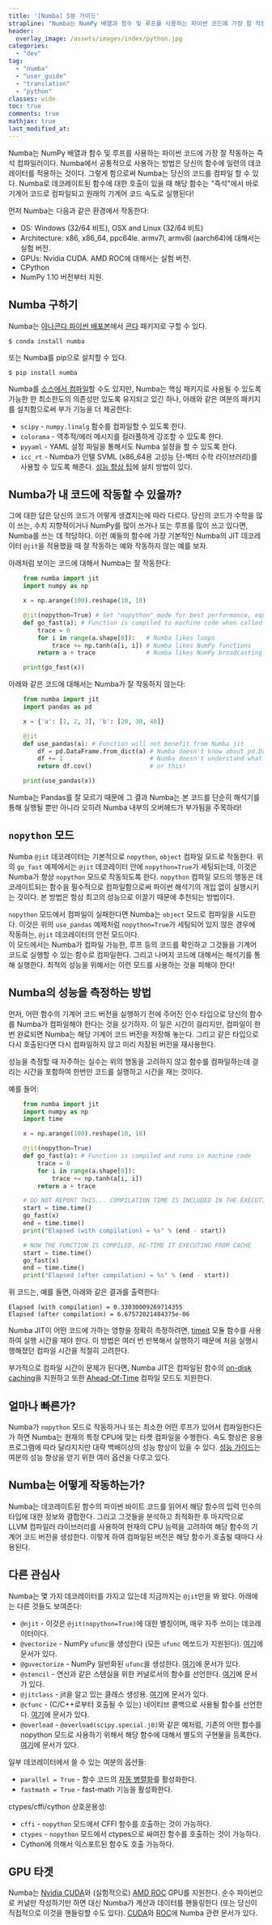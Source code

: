 ```yaml
---
title: '[Numba] 5분 가이드'
strapline: "Numba는 NumPy 배열과 함수 및 루프를 사용하는 파이썬 코드에 가장 잘 작동하는 즉석 컴파일러이다."
header:
  overlay_image: /assets/images/index/python.jpg
categories:
  - "dev"
tag:
  - "numba"
  - "user_guide"
  - "translation"
  - "python"
classes: wide
toc: true
comments: true
mathjax: true
last_modified_at: 
---
```


Numba는 NumPy 배열과 함수 및 루프를 사용하는 파이썬 코드에 가장 잘 작동하는 즉석 컴파일러이다.
Numba에서 공통적으로 사용하는 방법은 당신의 함수에 일련의 데코레이터를 적용하는 것이다.
그렇게 함으로써 Numba는 당신의 코드를 컴파일 할 수 있다.
Numba로 데코레이트된 함수에 대한 호출이 있을 때 해당 함수는 \"즉석\"에서 바로 기계어 코드로 컴파일되고 원래의 기계어 코드 속도로 실행된다!

먼저 Numba는 다음과 같은 환경에서 작동한다:

-   OS: Windows (32/64 비트), OSX and Linux (32/64 비트)
-   Architecture: x86, x86\_64, ppc64le. armv7l, armv8l (aarch64)에 대해서는 실험 버전.
-   GPUs: Nvidia CUDA. AMD ROC에 대해서는 실험 버전.
-   CPython
-   NumPy 1.10 버전부터 지원.

## Numba 구하기

Numba는 [아나콘다 파이썬 배포본](https://www.anaconda.com/)에서 [콘다](https://conda.io/docs/) 패키지로 구할 수 있다.

    $ conda install numba

또는 Numba를 pip으로 설치할 수 있다.

    $ pip install numba

Numba를 [소스에서 컴파일](/dev/numba_user_installing#installing-from-source)할 수도 있지만, 
Numba는 핵심 패키지로 사용될 수 있도록 가능한 한 최소한도의 의존성만 있도록 유지되고 있긴 하나,
아래와 같은 여분의 패키지를 설치함으로써 부가 기능을 더 제공한다:

-   `scipy` - `numpy.linalg` 함수를 컴파일할 수 있도록 한다.
-   `colorama` - 역추적/에러 메시지를 컬러풀하게 강조할 수 있도록 한다.
-   `pyyaml` - YAML 설정 파일을 통해서도 Numba 설정을 할 수 있도록 한다.
-   `icc_rt` - Numba가 인텔 SVML (x86\_64용 고성능 단-벡터 수학 라이브러리)를 사용할 수 있도록 해준다. [성능 향상 팁](/translation/numba_user_performance-tips)에 설치 방법이 있다.

## Numba가 내 코드에 작동할 수 있을까?

그에 대한 답은 당신의 코드가 어떻게 생겼지는에 따라 다르다. 
당신의 코드가 수학을 많이 쓰는, 수치 지향적이거나 NumPy를 많이 쓰거나 또는 루프를 많이 쓰고 있다면,
Numba를 쓰는 데 적당하다.
이런 예들의 함수에 가장 기본적인 Numba의 JIT 데코레이터 `@jit`을 적용했을 때
잘 작동하는 예와 작동하지 않는 예를 보자.

아래처럼 보이는 코드에 대해서 Numba는 잘 작동한다:

```python
    from numba import jit
    import numpy as np

    x = np.arange(100).reshape(10, 10)

    @jit(nopython=True) # Set "nopython" mode for best performance, equivalent to @njit
    def go_fast(a): # Function is compiled to machine code when called the first time
        trace = 0
        for i in range(a.shape[0]):   # Numba likes loops
            trace += np.tanh(a[i, i]) # Numba likes NumPy functions
        return a + trace              # Numba likes NumPy broadcasting

    print(go_fast(x))
```

아래와 같은 코드에 대해서는 Numba가 잘 작동하지 않는다:

```python
    from numba import jit
    import pandas as pd

    x = {'a': [1, 2, 3], 'b': [20, 30, 40]}

    @jit
    def use_pandas(a): # Function will not benefit from Numba jit
        df = pd.DataFrame.from_dict(a) # Numba doesn't know about pd.DataFrame
        df += 1                        # Numba doesn't understand what this is
        return df.cov()                # or this!

    print(use_pandas(x))
```

Numba는 Pandas를 잘 모르기 때문에 그 결과 Numba는 본 코드를 단순히 해석기를 통해 실행될 뿐만 아니라
오히려 Numba 내부의 오버헤드가 부가됨을 주목하라!

## `nopython` 모드

Numba `@jit` 데코레이터는 기본적으로 `nopython`, `object` 컴파일 모드로 작동한다.
위의 `go_fast` 예제에서는 `@jit` 데코레이터 안에 `nopython=True`가 세팅되는데,
이것은 Numba가 항상 `nopython` 모드로 작동되도록 한다.
`nopython` 컴파일 모드의 행동은 데코레이트되는 함수을 필수적으로 컴파일함으로써 파이썬 해석기의 개입 없이 실행시키는 것이다.
본 방법은 항상 최고의 성능으로 이끌기 때문에 추천되는 방법이다.

`nopython` 모드에서 컴파일이 실패한다면 Numba는 `object` 모드로 컴파일을 시도한다. 
이것은 위의 `use_pandas` 예제처럼 `nopython=True`가 세팅되어 있지 않은 경우에 작동하는,
`@jit` 데코레이터의 안전 모드이다.  
이 모드에서는 Numba가 컴파일 가능한, 루프 등의 코드를 확인하고 그것들을 기계어 코드로 실행할 수 있는 함수로 컴파일한다.
그리고 나머지 코드에 대해서는 해석기를 통해 실행한다.
최적의 성능을 위해서는 이런 모드를 사용하는 것을 피해야 한다!

## Numba의 성능을 측정하는 방법

먼저, 어떤 함수의 기계어 코드 버전을 실행하기 전에 주어진 인수 타입으로 당신의 함수를 Numba가 컴파일해야 한다는 것을 상기하자.
이 일은 시간이 걸리지만, 컴파일이 한번 완료되면 Numba는 해당 기계어 코드 버전을 저장해 놓는다.
그리고 같은 타입으로 다시 호출된다면 다시 컴파일하지 않고 미리 저장된 버전을 재사용한다.

성능을 측정할 때 자주하는 실수는 위의 행동을 고려하지 않고 함수를 컴파일하는데 걸리는 시간을 포함하여 한번만 코드를 실행하고 시간을 재는 것이다.

예를 들어:

```python
    from numba import jit
    import numpy as np
    import time

    x = np.arange(100).reshape(10, 10)

    @jit(nopython=True)
    def go_fast(a): # Function is compiled and runs in machine code
        trace = 0
        for i in range(a.shape[0]):
            trace += np.tanh(a[i, i])
        return a + trace

    # DO NOT REPORT THIS... COMPILATION TIME IS INCLUDED IN THE EXECUTION TIME!
    start = time.time()
    go_fast(x)
    end = time.time()
    print("Elapsed (with compilation) = %s" % (end - start))

    # NOW THE FUNCTION IS COMPILED, RE-TIME IT EXECUTING FROM CACHE
    start = time.time()
    go_fast(x)
    end = time.time()
    print("Elapsed (after compilation) = %s" % (end - start))
```

위 코드는, 예를 들면, 아래와 같은 결과를 출력한다:

    Elapsed (with compilation) = 0.33030009269714355
    Elapsed (after compilation) = 6.67572021484375e-06

Numba JIT이 어떤 코드에 가하는 영향을 정확히 측정하려면, [timeit](https://docs.python.org/3/library/timeit.html) 모듈 함수를 사용하여 실행 시간을 재야 한다.
이 방법은 여러 번 반복해서 실행하기 때문에 처음 실행시 행해졌던 컴파일 시간을 적절히 고려한다.

부가적으로 컴파일 시간이 문제가 된다면, Numba JIT은 컴파일된 함수의 [on-disk caching](/dev/numba_user_jit)을 지원하고
또한 [Ahead-Of-Time](/dev/numba_user_pycc) 컴파일 모드도 지원한다.

## 얼마나 빠른가?

Numba가 `nopython` 모드로 작동하거나 또는 최소한 어떤 루프가 있어서 컴파일한다든가 하면 Numba는 현재의 특정 CPU에 맞는 타켓 컴파일을 수행한다.
속도 향상은 응용프로그램에 따라 달라지지만 대략 백배이상의 성능 향상이 있을 수 있다.
[성능 가이드](/dev/numba_user_performance-tips)는 여분의 성능 향상을 얻기 위한 여러 옵션을 다루고 있다.  

## Numba는 어떻게 작동하는가?

Numba는 데코레이트된 함수의 파이썬 바이트 코드를 읽어서 해당 함수의 입력 인수의 타입에 대한 정보와 결합한다.
그리고 그것들을 분석하고 최적화한 후 마지막으로 LLVM 컴파일러 라이브러리를 사용하여 현재의 CPU 능력을 고려하여 해당 함수의 기계어 코드 버전을 생성한다.
이렇게 하여 컴파일된 버전은 해당 함수가 호출될 때마다 사용된다.

## 다른 관심사

Numba는 몇 가지 데코레이터를 가지고 있는데 지금까지는 `@jit`만을 봐 왔다.
아래에는 다른 것들도 보여준다:

-   `@njit` - 이것은 `@jit(nopython=True)`에 대한 별칭이며, 매우 자주 쓰이는 데코레이터이다.
-   `@vectorize` - NumPy `ufunc`을 생성한다 (모든 `ufunc` 메쏘드가 지원된다). [여기](/dev/numba_user_vectorize)에 문서가 있다.
-   `@guvectorize` - NumPy 일반화된 `ufunc`을 생성한다. [여기](/dev/numba_user_vectorize)에 문서가 있다.
-   `@stencil` - 연산과 같은 스텐실을 위한 커널로서의 함수를 선언한다. [여기](/dev/numba_user_stencil)에 문서가 있다.
-   `@jitclass` - jit을 알고 있는 클래스 생성용. [여기](/dev/numba_user_jitclass)에 문서가 있다.
-   `@cfunc` - (C/C++로부터 호출될 수 있는) 네이티브 콜백으로 사용될 함수를 선언한다. [여기](/dev/numba_user_cfunc)에 문서가 있다.
-   `@overload` - `@overload(scipy.special.j0)`와 같은 예처럼, 기존의 어떤 함수를 nopython 모드로 사용하기 위해서 해당 함수에 대해서 별도의 구현물을 등록한다. [여기](http://numba.pydata.org/numba-doc/latest/extending/high-level.html#high-level-extending)에 문서가 있다.

일부 데코레이터에서 쓸 수 있는 여분의 옵션들:

-   `parallel = True` - 함수 코드의 [자동 병렬화](numba_user_parallel.html)를 활성화한다.
-   `fastmath = True` - fast-math 기능을 활성화한다.

ctypes/cffi/cython 상호운용성:

-   `cffi` - `nopython` 모드에서 CFFI 함수를 호출하는 것이 가능하다.
-   `ctypes` - `nopython` 모드에서 ctypes으로 싸여진 함수를 호출하는 것이 가능하다. 
-   Cython에 의해서 익스포트된 함수도 호출 가능하다.

## GPU 타겟

Numba는 [Nvidia CUDA](https://developer.nvidia.com/cuda-zone)와 (실험적으로) [AMD ROC](https://rocm.github.io/) GPU를 지원한다.
순수 파이썬으로 커널만 작성하기만 하면 대신 Numba가 계산과 데이터를 핸들링한다 (또는 당신이 직접적으로 이것을 핸들링할 수도 있다).
[CUDA](http://numba.pydata.org/numba-doc/latest/cuda/index.html#cuda-index)와 [ROC](http://numba.pydata.org/numba-doc/latest/roc/index.html#roc-index)에 Numba 관련 문서가 있다.
